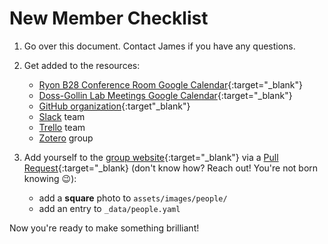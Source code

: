 # New Member Checklist

1. Go over this document. Contact James if you have any questions.
1. Get added to the resources:

    * [Ryon B28 Conference Room Google Calendar](https://calendar.google.com/calendar/embed?src=c_h2gee8mvgb9uc8333e2bu3fo6s%40group.calendar.google.com&ctz=America%2FNew_York){:target="_blank"}
    * [Doss-Gollin Lab Meetings Google Calendar](https://calendar.google.com/calendar/embed?src=c_3pod0rrs9khosihbkktf127eag%40group.calendar.google.com&ctz=America%2FNew_York){:target="_blank"}
    * [GitHub organization](https://github.com/dossgollin-lab){:target"_blank"}
    * [Slack](/toolkit/slack) team
    * [Trello](/toolkit/trello) team
    * [Zotero](/toolkit/zotero) group

1. Add yourself to the [group website](https://github.com/dossgollin-lab/dossgollin-lab.github.io){:target="_blank"} via a [Pull Request](https://docs.github.com/en/github/collaborating-with-issues-and-pull-requests/about-pull-requests){:target="_blank} (don't know how? Reach out! You're not born knowing 😉):

    * add a **square** photo to `assets/images/people/`
    * add an entry to `_data/people.yaml`

Now you're ready to make something brilliant!
